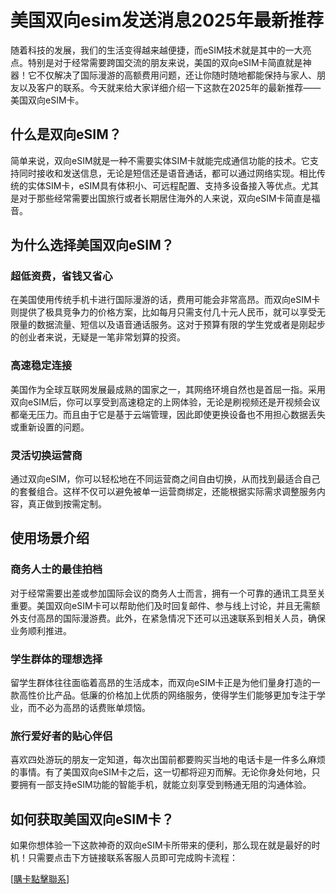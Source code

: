 # 美国双向esim发送消息2025年最新推荐

随着科技的发展，我们的生活变得越来越便捷，而eSIM技术就是其中的一大亮点。特别是对于经常需要跨国交流的朋友来说，美国的双向eSIM卡简直就是神器！它不仅解决了国际漫游的高额费用问题，还让你随时随地都能保持与家人、朋友以及客户的联系。今天就来给大家详细介绍一下这款在2025年的最新推荐——美国双向eSIM卡。

## 什么是双向eSIM？

简单来说，双向eSIM就是一种不需要实体SIM卡就能完成通信功能的技术。它支持同时接收和发送信息，无论是短信还是语音通话，都可以通过网络实现。相比传统的实体SIM卡，eSIM具有体积小、可远程配置、支持多设备接入等优点。尤其是对于那些经常需要出国旅行或者长期居住海外的人来说，双向eSIM卡简直是福音。

## 为什么选择美国双向eSIM？

### 超低资费，省钱又省心

在美国使用传统手机卡进行国际漫游的话，费用可能会非常高昂。而双向eSIM卡则提供了极具竞争力的价格方案，比如每月只需支付几十元人民币，就可以享受无限量的数据流量、短信以及语音通话服务。这对于预算有限的学生党或者是刚起步的创业者来说，无疑是一笔非常划算的投资。

### 高速稳定连接

美国作为全球互联网发展最成熟的国家之一，其网络环境自然也是首屈一指。采用双向eSIM后，你可以享受到高速稳定的上网体验，无论是刷视频还是开视频会议都毫无压力。而且由于它是基于云端管理，因此即使更换设备也不用担心数据丢失或重新设置的问题。

### 灵活切换运营商

通过双向eSIM，你可以轻松地在不同运营商之间自由切换，从而找到最适合自己的套餐组合。这样不仅可以避免被单一运营商绑定，还能根据实际需求调整服务内容，真正做到按需定制。

## 使用场景介绍

### 商务人士的最佳拍档

对于经常需要出差或参加国际会议的商务人士而言，拥有一个可靠的通讯工具至关重要。美国双向eSIM卡可以帮助他们及时回复邮件、参与线上讨论，并且无需额外支付高昂的国际漫游费。此外，在紧急情况下还可以迅速联系到相关人员，确保业务顺利推进。

### 学生群体的理想选择

留学生群体往往面临着高昂的生活成本，而双向eSIM卡正是为他们量身打造的一款高性价比产品。低廉的价格加上优质的网络服务，使得学生们能够更加专注于学业，而不必为高昂的话费账单烦恼。

### 旅行爱好者的贴心伴侣

喜欢四处游玩的朋友一定知道，每次出国前都要购买当地的电话卡是一件多么麻烦的事情。有了美国双向eSIM卡之后，这一切都将迎刃而解。无论你身处何地，只要拥有一部支持eSIM功能的智能手机，就能立刻享受到畅通无阻的沟通体验。

## 如何获取美国双向eSIM卡？

如果你想体验一下这款神奇的双向eSIM卡所带来的便利，那么现在就是最好的时机！只需要点击下方链接联系客服人员即可完成购卡流程：

[[購卡點擊聯系](https://t.me/s/SXDXQF)]